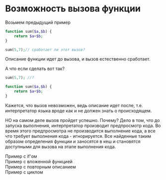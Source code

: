# Возможность вызова функции

Возьмем предыдущий пример 

```php
function sum($a,$b) {
    return $a+$b;
}

sum(5,7);// сработает ли этот вызов?
```

Описание функции идет до вызова, и вызов естественно сработает.

А что если сделать вот так?


```php
sum(5,7); //?

function sum($a,$b) {
    return $a+$b;
}
```


Кажется, что вызов невозможен, ведь описание идет после, т.е. интерпретатор языка вроде как и не должен знать о происходящем.

НО на самом деле вызов пройдет успешно. Почему? Дело в том, что до запуска выполнения, интерпретатор производит предпросмотр кода. Во время этого предпросмотра не производится выполнение кода, а все что требует выполнения кода - игнорируется. Все найденные таким образом определения функции и заносятся в кеш и становятся доступными для вызова на этапе выполнения кода.


Пример с if'ом<BR>
Пример с вложенной функцией<BR>
Пример с повторным описанием<BR>
Пример с циклом<BR>